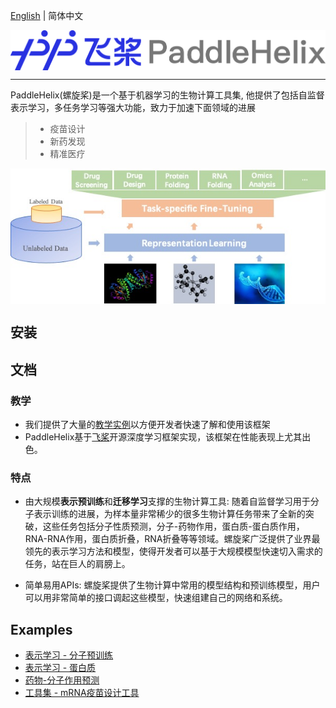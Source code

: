 [English](README.md) | 简体中文

<p align="center">
<img src="./.github/paddlehelix_logo.png" align="middle"
</p>

------

PaddleHelix(螺旋桨)是一个基于机器学习的生物计算工具集, 他提供了包括自监督表示学习，多任务学习等强大功能，致力于加速下面领域的进展
> * 疫苗设计
> * 新药发现
> * 精准医疗

<p align="left">
 <img src="./.github/paddlehelix_features.jpg" align="middle"
</p>

## 安装

## 文档
### 教学
* 我们提供了大量的[教学实例](./tutorials)以方便开发者快速了解和使用该框架
* PaddleHelix基于[飞桨](https://github.com/paddlepaddle/paddle)开源深度学习框架实现，该框架在性能表现上尤其出色。

### 特点
* 由大规模**表示预训练**和**迁移学习**支撑的生物计算工具: 随着自监督学习用于分子表示训练的进展，为样本量非常稀少的很多生物计算任务带来了全新的突破，这些任务包括分子性质预测，分子-药物作用，蛋白质-蛋白质作用，RNA-RNA作用，蛋白质折叠，RNA折叠等等领域。螺旋桨广泛提供了业界最领先的表示学习方法和模型，使得开发者可以基于大规模模型快速切入需求的任务，站在巨人的肩膀上。

* 简单易用APIs: 螺旋桨提供了生物计算中常用的模型结构和预训练模型，用户可以用非常简单的接口调起这些模型，快速组建自己的网络和系统。

## Examples
* [表示学习 - 分子预训练](./apps/)
* [表示学习 - 蛋白质](./apps/)
* [药物-分子作用预测](./apps)
* [工具集 - mRNA疫苗设计工具](./apps)
